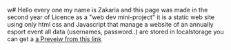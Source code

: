 w# Hello every one my name is Zakaria
and this page was made in the second year of Licence as a "web dev mini-project"
it is a static web site using only html css and Javascript that manage a website of an annually esport event 
all data (usernames, password..) are stored in localstorage
you can get a [a Preveiw from this link](https://domenez25.github.io/Esports/Home.html)
